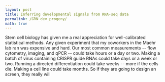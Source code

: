 ```yaml
---
layout: post
title: Inferring developmental signals from RNA-seq data
permalink: /GRN_dev_progeny/
math: true
---
```


Stem cell biology has given me a real appreciation for well-calibrated statistical methods. Any given experiment that my coworkers in the Maehr lab ran was expensive and hard. Our most common measurements -- flow cytometry, imaging, and qPCR -- could take hours or a day or two. Making a batch of virus containing CRISPR guide RNAs could take days or a week or two. Running a directed differentiation could take weeks -- more if the cells die. Making a cell line could take months. So if they are going to design an screen, they really will 